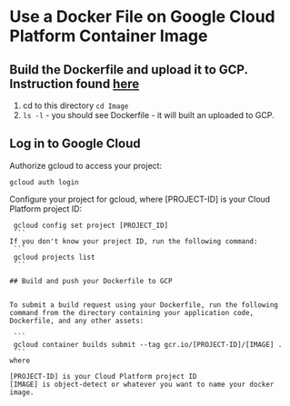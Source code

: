 # Use a Docker File on Google Cloud Platform Container Image
 
## Build the Dockerfile and upload it to GCP.  Instruction found [here](https://cloud.google.com/container-builder/docs/quickstarts/dockerfile)

1.  cd to this directory `cd Image`
2.  `ls -l` - you should see Dockerfile - it will built an uploaded to GCP.

## Log in to Google Cloud

Authorize gcloud to access your project:
    
    gcloud auth login
    
Configure your project for gcloud, where [PROJECT-ID] is your Cloud Platform project ID:
   ```
    gcloud config set project [PROJECT_ID]
    ```
If you don't know your project ID, run the following command:
    ```
    gcloud projects list
    ```

## Build and push your Dockerfile to GCP


To submit a build request using your Dockerfile, run the following command from the directory containing your application code, Dockerfile, and any other assets:

    ```
    gcloud container builds submit --tag gcr.io/[PROJECT-ID]/[IMAGE] .
    ```
where

[PROJECT-ID] is your Cloud Platform project ID
[IMAGE] is object-detect or whatever you want to name your docker image.

     






    